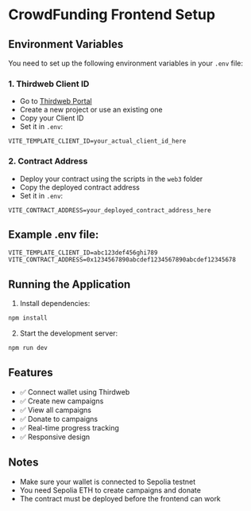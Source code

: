 # CrowdFunding Frontend Setup

## Environment Variables

You need to set up the following environment variables in your `.env` file:

### 1. Thirdweb Client ID
- Go to [Thirdweb Portal](https://portal.thirdweb.com/)
- Create a new project or use an existing one
- Copy your Client ID
- Set it in `.env`:
```
VITE_TEMPLATE_CLIENT_ID=your_actual_client_id_here
```

### 2. Contract Address
- Deploy your contract using the scripts in the `web3` folder
- Copy the deployed contract address
- Set it in `.env`:
```
VITE_CONTRACT_ADDRESS=your_deployed_contract_address_here
```

## Example .env file:
```
VITE_TEMPLATE_CLIENT_ID=abc123def456ghi789
VITE_CONTRACT_ADDRESS=0x1234567890abcdef1234567890abcdef12345678
```

## Running the Application

1. Install dependencies:
```bash
npm install
```

2. Start the development server:
```bash
npm run dev
```

## Features

- ✅ Connect wallet using Thirdweb
- ✅ Create new campaigns
- ✅ View all campaigns
- ✅ Donate to campaigns
- ✅ Real-time progress tracking
- ✅ Responsive design

## Notes

- Make sure your wallet is connected to Sepolia testnet
- You need Sepolia ETH to create campaigns and donate
- The contract must be deployed before the frontend can work
